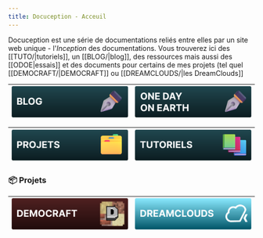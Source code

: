```yaml
---
title: Docuception - Acceuil
---
```

Docuception est une série de documentations reliés entre elles par un site web unique - l'*Inception* des documentations. Vous trouverez ici des [[TUTO/|tutoriels]], un [[BLOG/|blog]], des ressources mais aussi des [[ODOE|essais]] et des documents pour certains de mes projets (tel quel [[DEMOCRAFT/|DEMOCRAFT]] ou [[DREAMCLOUDS/|les DreamClouds]]

| [![BLOG](img/blog_vector.svg)](BLOG/)        | [![ODOE](img/odoe_vector.svg)](ODOE/) |
| --------------------------------------------- | ------------------------------------------ |

| [![PROJETS](img/projets_vector.svg)](PROJETS/) | [![TUTO](img/tutoriels_vector.svg)](TUTO/) |
| ----------------------------------------------- | ------------------------------------------ |

### 📦 Projets

| [![DEMOCRAFT](img/democraft_vector.svg)](DEMOCRAFT/) | [![DREAMCLOUDS](img/dreamclouds_vector.svg)](DREAMCLOUDS/) |
| ---------------------------------------------------- | ---------------------------------------------------------- |